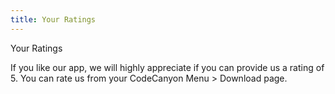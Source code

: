 ```yaml
---
title: Your Ratings
---
```


Your Ratings

If you like our app, we will highly appreciate if you can provide us a rating of 5. You can rate us from your CodeCanyon Menu > Download page. 
